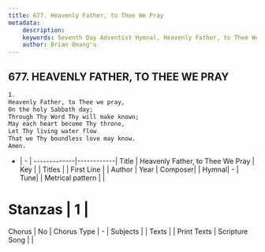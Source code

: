 ```yaml
---
title: 677. Heavenly Father, to Thee We Pray
metadata:
    description: 
    keywords: Seventh Day Adventist Hymnal, Heavenly Father, to Thee We Pray, , 
    author: Brian Onang'o
---
```



## 677. HEAVENLY FATHER, TO THEE WE PRAY

```txt
1.
Heavenly Father, to Thee we pray,
On the holy Sabbath day;
Through Thy Word Thy will make known;
May each heart become Thy throne,
Let Thy living water flow
That we Thy boundless love may know.
Amen.
```

- |   -  |
-------------|------------|
Title | Heavenly Father, to Thee We Pray |
Key |  |
Titles |  |
First Line |  |
Author | 
Year | 
Composer|  |
Hymnal|  - |
Tune|  |
Metrical pattern | |
# Stanzas | 1 |
Chorus | No |
Chorus Type | - |
Subjects |  |
Texts |  |
Print Texts | 
Scripture Song |  |
  
